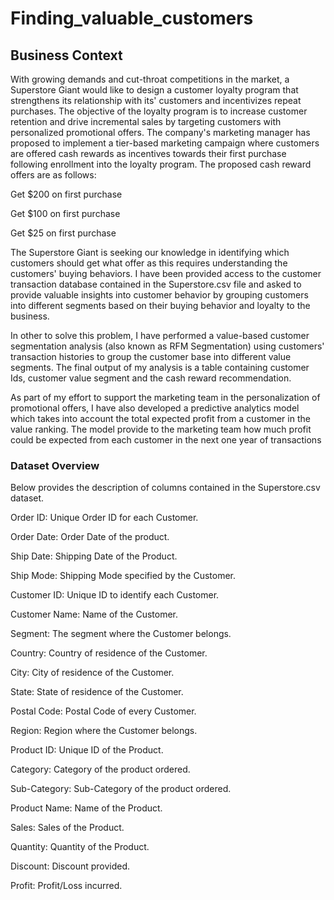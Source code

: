 # Finding_valuable_customers



## Business Context
With growing demands and cut-throat competitions in the market, a Superstore Giant would like to design a customer loyalty program that strengthens its relationship with its' customers and incentivizes repeat purchases. The objective of the loyalty program is to increase customer retention and drive incremental sales by targeting customers with personalized promotional offers. The company's marketing manager has proposed to implement a tier-based marketing campaign where customers are offered cash rewards as incentives towards their first purchase following enrollment into the loyalty program. The proposed cash reward offers are as follows:

Get $200 on first purchase

Get $100 on first purchase

Get $25 on first purchase

The Superstore Giant is seeking our knowledge in identifying which customers should get what offer as this requires understanding the customers' buying behaviors. I have been provided access to the customer transaction database contained in the Superstore.csv file and asked to provide valuable insights into customer behavior by grouping customers into different segments based on their buying behavior and loyalty to the business.

In other to solve this problem, I have performed a value-based customer segmentation analysis (also known as RFM Segmentation) using customers' transaction histories to group the customer base into different value segments. The final output of my analysis is a table containing customer Ids, customer value segment and the cash reward recommendation.

As part of my effort to support the marketing team in the personalization of promotional offers, I have also developed a predictive analytics model which takes into account  the total expected profit from a customer in the value ranking. The model provide to the marketing team  how much profit could be expected from each customer in the next one year of transactions


### Dataset Overview

Below provides the description of columns contained in the Superstore.csv dataset.

Order ID: Unique Order ID for each Customer.

Order Date: Order Date of the product.

Ship Date: Shipping Date of the Product.

Ship Mode: Shipping Mode specified by the Customer.

Customer ID: Unique ID to identify each Customer.

Customer Name: Name of the Customer.

Segment: The segment where the Customer belongs.

Country: Country of residence of the Customer.

City: City of residence of the Customer.

State: State of residence of the Customer.

Postal Code: Postal Code of every Customer.

Region: Region where the Customer belongs.

Product ID: Unique ID of the Product.

Category: Category of the product ordered.

Sub-Category: Sub-Category of the product ordered.

Product Name: Name of the Product.

Sales: Sales of the Product.

Quantity: Quantity of the Product.

Discount: Discount provided.

Profit: Profit/Loss incurred.
